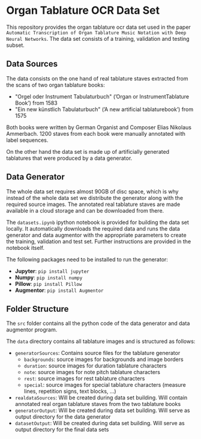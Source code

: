 # Organ Tablature OCR Data Set

This repository provides the organ tablature ocr data set used in the paper `Automatic Transcription of Organ Tablature Music Notation with Deep Neural Networks`.
The data set consists of a training, validation and testing subset.


## Data Sources
The data consists on the one hand of real tablature staves extracted from the scans of two organ tablature books: 
* "Orgel oder Instrument Tabulaturbuch" (’Organ or InstrumentTablature Book’) from 1583 
* "Ein new künstlich Tabulaturbuch" (’A new artificial tablaturebook’) from  1575 

Both books were written by German Organist and Composer Elias Nikolaus Ammerbach.
1200 staves from each book were manually annotated with label sequences. 

On the other hand the data set is made up of artificially generated tablatures that were produced by a data generator.


## Data Generator
The whole data set requires almost 90GB of disc space, which is why instead of the whole data set we distribute the generator along with the required source images.
The annotated real tablature staves are made available in a cloud storage and can be downloaded from there.

The `datasets.ipynb` ipython notebook is provided for building the data set locally.
It automatically downloads the required data and runs the data generator and data augmentor with the appropriate parameters to create the training, validation and test set.
Further instructions are provided in the notebook itself.

The following packages need to be installed to run the generator:
* **Jupyter**: `pip install jupyter`
* **Numpy**: `pip install numpy`
* **Pillow**: `pip install Pillow`
* **Augmentor**: `pip install Augmentor`


## Folder Structure
The `src` folder contains all the python code of the data generator and data augmentor program.

The `data` directory contains all tablature images and is structured as follows:
* `generatorSources`: Contains source files for the tablature generator
    * `backgrounds`: source images for backgrounds and image borders
    * `duration`: source images for duration tablature characters
    * `note`: source images for note pitch tablature characters
    * `rest`: source images for rest tablature characters
    * `special`: source images for special tablature characters (measure lines, repetition signs, text blocks, ...)
* `realdataSources`: Will be created during data set building. Will contain annotated real organ tablature staves from the two tablature books
* `generatorOutput`: Will be created during data set building. Will serve as output directory for the data generator
* `datasetOutput`: Will be created during data set building. Will serve as output directory for the final data sets

